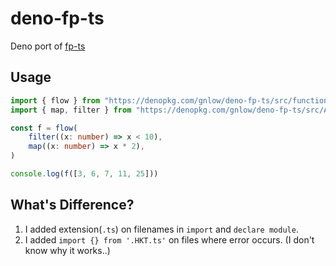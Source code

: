 # deno-fp-ts
Deno port of [fp-ts](https://github.com/gcanti/fp-ts)

## Usage
```ts
import { flow } from "https://denopkg.com/gnlow/deno-fp-ts/src/function.ts"
import { map, filter } from "https://denopkg.com/gnlow/deno-fp-ts/src/Array.ts"

const f = flow(
    filter((x: number) => x < 10),
    map((x: number) => x * 2),
)

console.log(f([3, 6, 7, 11, 25]))
```

## What's Difference?
1. I added extension(`.ts`) on filenames in `import` and `declare module`.
2. I added `import {} from '.HKT.ts'` on files where error occurs. (I don't know why it works..)
